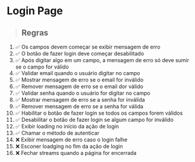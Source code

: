 # Login Page

> ## Regras
1.  ✅ Os campos devem começar se exibir mensagem de erro
2.  ✅ O botão de fazer login deve começar desabilitado
3.  ✅ Após digitar algo em um campo, a mensagem de erro só deve sumir se o campo for válido
4.  ✅ Validar email quando o usuário digitar no campo
5.  ✅ Mostrar mensagem de erro se o email for inválido
6.  ✅ Remover mensagem de erro se o email dor válido
7.  ✅ Validar senha quando o usuário for digitar no campo
8.  ✅ Mostrar mensagem de erro se a senha for inválida
9.  ✅ Remover mensagem de erro se a senha for válida
10.  ✅ Habilitar o botão de fazer login se todos os campos forem válidos
11.  ✅ Desabilitar o botão de fazer login se algum campo for inválido
12.  ✅ Exibir loading no início da ação de login
13.  ✅ Chamar o método de autenticar
14.  ❌ Exibir mensagem de erro caso o login falhe
15.  ❌ Esconer loadging no fim da ação de login
16.  ❌ Fechar streams quando a página for encerrada